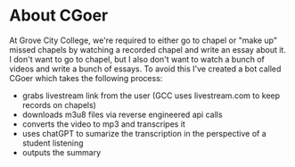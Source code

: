 # About CGoer
At Grove City College, we're required to either go to chapel or "make up" missed chapels by watching a recorded chapel and write an essay about it. \
I don't want to go to chapel, but I also don't want to watch a bunch of videos and write a bunch of essays. To avoid this I've created a bot called CGoer which takes the following process:
* grabs livestream link from the user (GCC uses livestream.com to keep records on chapels)
* downloads m3u8 files via reverse engineered api calls
* converts the video to mp3 and transcripes it
* uses chatGPT to sumarize the transcription in the perspective of a student listening
* outputs the summary


